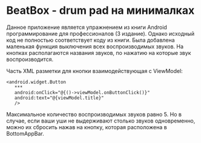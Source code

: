 # BeatBox - drum pad на минималках
Данное приложение является упражнением из книги Android программирование для профессионалов (3 издание). Однако исходный код не полностью соответствует коду из книги. Была добавлена маленькая функция выключения всех воспроизводимых звуков. На кнопках располагаются названия звуков, по нажатию на которые звук воспроизводится. 

Часть XML разметки для кнопки взаимодействующая с ViewModel:
```
<android.widget.Button
   ***
   android:onClick="@{()->viewModel.onButtonClick()}"
   android:text="@{viewModel.title}"
   />
```
Максимальное количество воспроизводимых звуков равно 5. Но в случае, если ваши уши не выдерживают столько звуков одновременно, можно их сбросить нажав на кнопку, которая расположена в BottomAppBar.
